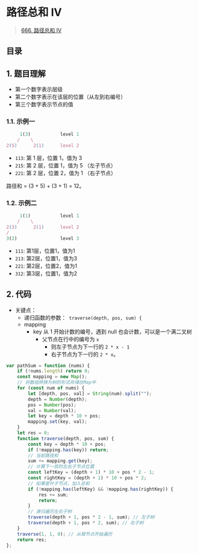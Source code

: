 
# 路径总和 IV


>  [666. 路径总和 IV](https://leetcode.cn/problems/path-sum-iv/)


## 目录
<!-- toc -->
 ## 1. 题目理解 

- 第一个数字表示层级
- 第二个数字表示在该层的位置（从左到右编号）
- 第三个数字表示节点的值

### 1.1. 示例一

```javascript
     1(3)           level 1
    /    \
2(5)      2(1)      level 2
```

- `113`: 第 1 层，位置 1，值为 3
- `215`: 第 2 层，位置 1，值为 5 （左子节点）
- `221`: 第 2 层，位置 2，值为 1 （右子节点）

路径和 = (3 + 5) + (3 + 1) = 12。

### 1.2. 示例二

```javascript
     1(1)           level 1
    /    \
2(3)      2(1)      level 2
/
3(2)                level 3
```

- `111`: 第1层，位置1，值为1
- `213`: 第2层，位置1，值为3
- `221`: 第2层，位置2，值为1
- `312`: 第3层，位置1，值为2

## 2. 代码

- 关键点：
	- 递归函数的参数：` traverse(depth, pos, sum) {`
	- mapping
		- key 从 1 开始计数的编号，遇到 null 也会计数，可以是一个满二叉树
			- 父节点在行中的编号为 `x`
				- 则左子节点为下一行的 `2 * x - 1`
				- 右子节点为下一行的 `2 * x`。

```javascript
var pathSum = function (nums) {
    if (!nums.length) return 0;
    const mapping = new Map();
    // 将数组转换为树的形式存储在Map中
    for (const num of nums) {
        let [depth, pos, val] = String(num).split("");
        depth = Number(depth);
        pos = Number(pos);
        val = Number(val);
        let key = depth * 10 + pos;
        mapping.set(key, val);
    }
    let res = 0;
    function traverse(depth, pos, sum) {
        const key = depth * 10 + pos;
        if (!mapping.has(key)) return;
        // 当前路径和
        sum += mapping.get(key);
        // 计算下一层的左右子节点位置
        const leftKey = (depth + 1) * 10 + pos * 2 - 1;
        const rightKey = (depth + 1) * 10 + pos * 2;
        // 如果是叶子节点，加入总和
        if (!mapping.has(leftKey) && !mapping.has(rightKey)) {
            res += sum;
            return;
        }
        // 递归遍历左右子树
        traverse(depth + 1, pos * 2 - 1, sum); // 左子树
        traverse(depth + 1, pos * 2, sum); // 右子树
    }
    traverse(1, 1, 0); // 从根节点开始遍历
    return res;
};
```